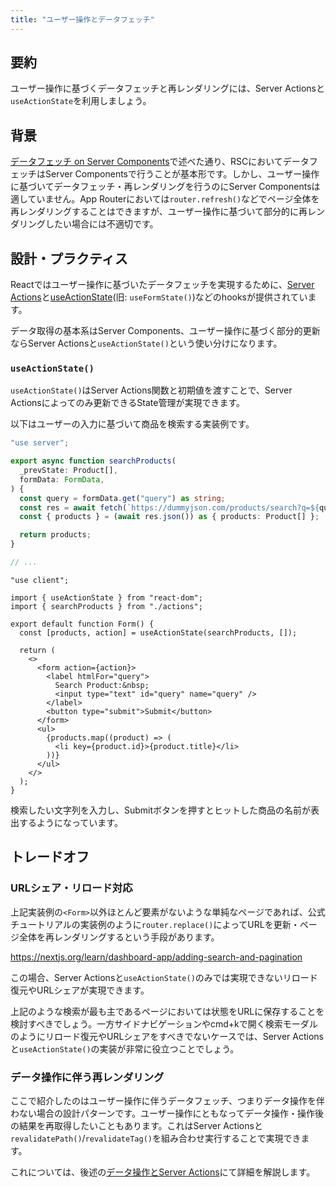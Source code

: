 ```yaml
---
title: "ユーザー操作とデータフェッチ"
---
```


## 要約

ユーザー操作に基づくデータフェッチと再レンダリングには、Server Actionsと`useActionState`を利用しましょう。

## 背景

[データフェッチ on Server Components](part_1_server_components)で述べた通り、RSCにおいてデータフェッチはServer Componentsで行うことが基本形です。しかし、ユーザー操作に基づいてデータフェッチ・再レンダリングを行うのにServer Componentsは適していません。App Routerにおいては`router.refresh()`などでページ全体を再レンダリングすることはできますが、ユーザー操作に基づいて部分的に再レンダリングしたい場合には不適切です。

## 設計・プラクティス

Reactではユーザー操作に基づいたデータフェッチを実現するために、[Server Actions](https://nextjs.org/docs/app/building-your-application/data-fetching/server-actions-and-mutations)と[useActionState](https://react.dev/reference/react/useActionState)(旧: `useFormState()`)などのhooksが提供されています。

データ取得の基本系はServer Components、ユーザー操作に基づく部分的更新ならServer Actionsと`useActionState()`という使い分けになります。

### `useActionState()`

`useActionState()`はServer Actions関数と初期値を渡すことで、Server Actionsによってのみ更新できるState管理が実現できます。

以下はユーザーの入力に基づいて商品を検索する実装例です。

```ts :app/actions.ts
"use server";

export async function searchProducts(
  _prevState: Product[],
  formData: FormData,
) {
  const query = formData.get("query") as string;
  const res = await fetch(`https://dummyjson.com/products/search?q=${query}`);
  const { products } = (await res.json()) as { products: Product[] };

  return products;
}

// ...
```

```tsx :app/form.tsx
"use client";

import { useActionState } from "react-dom";
import { searchProducts } from "./actions";

export default function Form() {
  const [products, action] = useActionState(searchProducts, []);

  return (
    <>
      <form action={action}>
        <label htmlFor="query">
          Search Product:&nbsp;
          <input type="text" id="query" name="query" />
        </label>
        <button type="submit">Submit</button>
      </form>
      <ul>
        {products.map((product) => (
          <li key={product.id}>{product.title}</li>
        ))}
      </ul>
    </>
  );
}
```

検索したい文字列を入力し、Submitボタンを押すとヒットした商品の名前が表出するようになっています。

## トレードオフ

### URLシェア・リロード対応

上記実装例の`<Form>`以外ほとんど要素がないような単純なページであれば、公式チュートリアルの実装例のように`router.replace()`によってURLを更新・ページ全体を再レンダリングするという手段があります。

https://nextjs.org/learn/dashboard-app/adding-search-and-pagination

この場合、Server Actionsと`useActionState()`のみでは実現できないリロード復元やURLシェアが実現できます。

上記のような検索が最も主であるページにおいては状態をURLに保存することを検討すべきでしょう。一方サイドナビゲーションやcmd+kで開く検索モーダルのようにリロード復元やURLシェアをすべきでないケースでは、Server Actionsと`useActionState()`の実装が非常に役立つことでしょう。

### データ操作に伴う再レンダリング

ここで紹介したのはユーザー操作に伴うデータフェッチ、つまりデータ操作を伴わない場合の設計パターンです。ユーザー操作にともなってデータ操作・操作後の結果を再取得したいこともあります。これはServer Actionsと`revalidatePath()`/`revalidateTag()`を組み合わせ実行することで実現できます。

これについては、後述の[データ操作とServer Actions](part_3_data_mutation)にて詳細を解説します。
